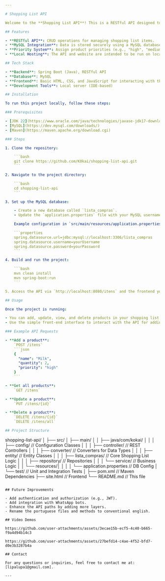 ```yaml
---

# Shopping List API

Welcome to the **Shopping List API**! This is a RESTful API designed to manage a shopping list with seamless integration to a MySQL database. It includes a simple front-end for adding products, making it ideal for demonstration purposes in local development environments.

## Features

- **RESTful API**: CRUD operations for managing shopping list items.
- **MySQL Integration**: Data is stored securely using a MySQL database.
- **Priority System**: Assign product priorities (e.g., "high", "medium", "low") which are stored as byte values.
- **Local Hosting**: The API and website are intended to be run on local development servers, such as those provided by IDEs (e.g., IntelliJ, Eclipse).

## Tech Stack

- **Backend**: Spring Boot (Java), RESTful API
- **Database**: MySQL
- **Frontend**: Basic HTML, CSS, and JavaScript for interacting with the API
- **Development Tools**: Local server (IDE-based)

## Installation

To run this project locally, follow these steps:

### Prerequisites

- [JDK 22](https://www.oracle.com/java/technologies/javase-jdk17-downloads.html)
- [MySQL](https://dev.mysql.com/downloads/)
- [Maven](https://maven.apache.org/download.cgi)

### Steps

1. Clone the repository:

    ```bash
    git clone https://github.com/K0kai/shopping-list-api.git
    ```

2. Navigate to the project directory:

    ```bash
    cd shopping-list-api
    ```

3. Set up the MySQL database:

    - Create a new database called `lista_compras`.
    - Update the `application.properties` file with your MySQL username, password, and database URL.

    Example configuration in `src/main/resources/application.properties`:

    ```properties
    spring.datasource.url=jdbc:mysql://localhost:3306/lista_compras
    spring.datasource.username=yourUsername
    spring.datasource.password=yourPassword
    ```

4. Build and run the project:

    ```bash
    mvn clean install
    mvn spring-boot:run
    ```

5. Access the API via `http://localhost:8080/itens` and the frontend you can access by using a live server or an IDE to run the html file and adding your port to the access origins in the controller and the `WebConfig`.

## Usage

Once the project is running:

- You can add, update, view, and delete products in your shopping list using the provided API endpoints.
- Use the simple front-end interface to interact with the API for adding products.

### Example API Requests

- **Add a product**:  
    `POST /itens`
    ```json
    {
      "name": "Milk",
      "quantity": 2,
      "priority": "high"
    }
    ```

- **Get all products**:  
    `GET /itens`

- **Update a product**:  
    `PUT /itens/{id}`

- **Delete a product**:  
    `DELETE /itens/{id}`
	`DELETE /itens/all`

## Project Structure

```
shopping-list-api/
│
├── src/
│   ├── main/
│   │   ├── java/com/kokai/
│   │   │   ├── config/       // Configuration Classes
│   │   │   ├── controller/   // REST Controllers
│   │   │   ├── converter/    // Converters for Data Types
│   │   │   ├── entity/       // Entity Classes
│   │   │   ├── lista_compras/ // Core Shopping List Logic
│   │   │   ├── repository/   // Repositories
│   │   │   └── service/      // Business Logic
│   │   └── resources/│   │ 
│   │       └── application.properties  // DB Config
│   └── test/                 // Unit and Integration Tests
│
├── pom.xml                 // Maven Dependencies
├── site.html               // Frontend
└── README.md               // This file
```

## Future Improvements

- Add authentication and authorization (e.g., JWT).
- Add integration with WhatsApp bots.
- Enhance the API paths by adding more layers.
- Rename the portuguese files and methods to conventional english.

## Video Demos

https://github.com/user-attachments/assets/3ecae15b-ecf5-4c40-b665-f9a4d94b14c3

https://github.com/user-attachments/assets/27befd14-c4ae-4f52-bfd7-d0e3b3287b4a

## Contact

For any questions or inquiries, feel free to contact me at: [lipalupa1@gmail.com].

---
```

